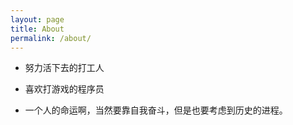 ```yaml
---
layout: page
title: About
permalink: /about/
---
```


- 努力活下去的打工人

- 喜欢打游戏的程序员

- 一个人的命运啊，当然要靠自我奋斗，但是也要考虑到历史的进程。


<!-- [jekyll-organization]: https://github.com/jekyll -->
